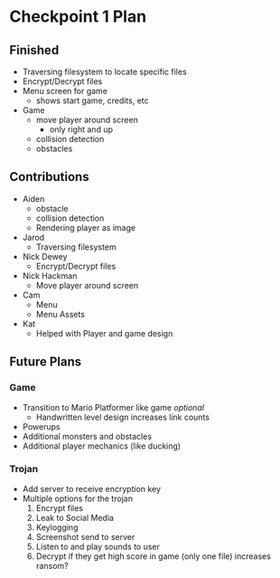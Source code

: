 # Checkpoint 1 Plan

## Finished

- Traversing filesystem to locate specific files
- Encrypt/Decrypt files
- Menu screen for game
  - shows start game, credits, etc
- Game
  - move player around screen
    - only right and up
  - collision detection
  - obstacles

## Contributions

- Aiden
  - obstacle
  - collision detection
  - Rendering player as image
- Jarod
  - Traversing filesystem
- Nick Dewey
  - Encrypt/Decrypt files
- Nick Hackman
  - Move player around screen
- Cam
  - Menu
  - Menu Assets
- Kat
  - Helped with Player and game design

## Future Plans

### Game

- Transition to Mario Platformer like game _optional_
  - Handwritten level design increases link counts
- Powerups
- Additional monsters and obstacles
- Additional player mechanics (like ducking)

### Trojan

- Add server to receive encryption key
- Multiple options for the trojan
  1. Encrypt files
  2. Leak to Social Media
  3. Keylogging
  4. Screenshot send to server
  5. Listen to and play sounds to user
  6. Decrypt if they get high score in game (only one file) increases ransom?
